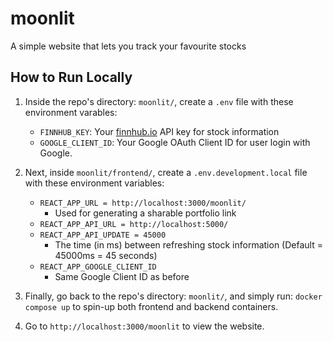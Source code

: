 # moonlit

A simple website that lets you track your favourite stocks

## How to Run Locally

1. Inside the repo's directory: `moonlit/`, create a `.env` file with these environment varables:

   - `FINNHUB_KEY`: Your [finnhub.io](https://finnhub.io/) API key for stock information
   - `GOOGLE_CLIENT_ID`: Your Google OAuth Client ID for user login with Google.

2. Next, inside `moonlit/frontend/`, create a `.env.development.local` file with these environment variables:

   - `REACT_APP_URL = http://localhost:3000/moonlit/`
     - Used for generating a sharable portfolio link
   - `REACT_APP_API_URL = http://localhost:5000/`
   - `REACT_APP_API_UPDATE = 45000`
     - The time (in ms) between refreshing stock information (Default = 45000ms = 45 seconds)
   - `REACT_APP_GOOGLE_CLIENT_ID`
     - Same Google Client ID as before

3. Finally, go back to the repo's directory: `moonlit/`, and simply run: `docker compose up` to spin-up both frontend and backend containers.

4. Go to `http://localhost:3000/moonlit` to view the website.
